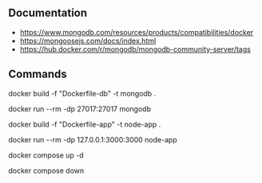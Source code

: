 ## Documentation

- https://www.mongodb.com/resources/products/compatibilities/docker
- https://mongoosejs.com/docs/index.html
- https://hub.docker.com/r/mongodb/mongodb-community-server/tags

## Commands

docker build -f "Dockerfile-db" -t mongodb .

docker run --rm -dp 27017:27017 mongodb

docker build -f "Dockerfile-app" -t node-app .

docker run --rm -dp 127.0.0.1:3000:3000 node-app

docker compose up -d

docker compose down
